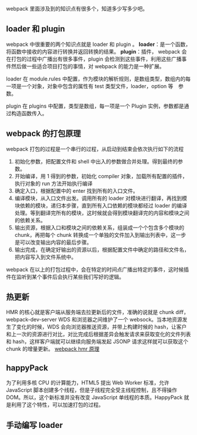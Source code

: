 webpack 里面涉及到的知识点有很多个，知道多少写多少吧。

## loader 和 plugin

webpack 中很重要的两个知识点就是 loader 和 plugin 。
**loader**：是一个函数，将函数中接收的内容进行转换并返回转换的结果。
**plugin**：插件， webpack 会在打包的过程中广播出有很多事件，plugin 会检测到这些事件，利用这些广播事件然后做一些适合项目打包的事情，对 webpack 的能力是一种扩展。

loader 在 module.rules 中配置，作为模块的解析规则，是数组类型，数组内的每一项是一个对象，对象中包含的属性有 test 类型文件，loader，option 等　参数。

plugin 在 plugins 中配置，类型是数组，每一项是一个 Plugin 实例，参数都是通过构造函数传入。

## webpack 的打包原理

webpack 打包的过程是一个串行的过程，从启动到结束会依次执行如下的流程

1. 初始化参数，把配置文件和 shell 中出入的参数做合并处理。得到最终的参数。
2. 开始编译，用 1 得到的参数，初始化 compiler 对象，加载所有配置的插件，执行对象的 run 方法开始执行编译
3. 确定入口，根据配置中的 enter 找到所有的入口文件。
4. 编译模块，从入口文件出发。调用所有的 loader 对模块进行翻译，再找到模块依赖的模块，递归本步骤，直到所有入口依赖的模块都经过 loader 的编译处理。等到翻译完所有的模块，这时候就会得到模块翻译完的内容和模块之间的依赖关系。
5. 输出资源，根据入口和模块之间的依赖关系，组装成一个个包含多个模块的 chunk，再把每个 chunk 转换成一个单独的文件加入到输出列表中，这一步是可以改变输出内容的最后步骤。
6. 输出完成，在确定好输出的资源以后，根据配置文件中确定的路径和文件名，把内容写入到文件系统中。

webpack 在以上的打包过程中，会在特定的时间点广播出特定的事件，这时候插件在监听到某个事件后会执行某些我们写好的逻辑。

## 热更新

HMR 的核心就是客户端从服务端去拉更新后的文件，准确的说就是 chunk diff，webpack-dev-server WDS 和浏览器之间维护了一个 websock。当本地资源发生了变化的时候，WDS 会向浏览器推送资源，并带上构建时候的 hash，让客户和上一次的资源进行对比，对比完成后根据差异会触发请求来获取变化的文件列表和 hash，这样客户端就可以继续向服务端发起 JSONP 请求这样就可以获取这个 chunk 的增量更新。
[webpack hmr 原理](https://zhuanlan.zhihu.com/p/30669007)

## happyPack

为了利用多核 CPU 的计算能力，HTML5 提出 Web Worker 标准，允许 JavaScript 脚本创建多个线程，但是子线程完全受主线程控制，且不得操作 DOM。所以，这个新标准并没有改变 JavaScript 单线程的本质。HappyPack 就是利用了这个特性，可以加速打包的过程。

## 手动编写 loader
